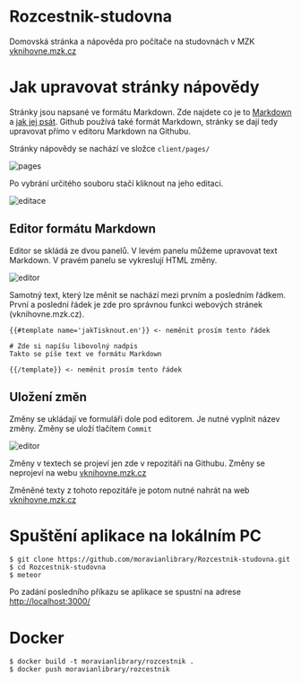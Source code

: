 # Rozcestnik-studovna
Domovská stránka a nápověda pro počítače na studovnách v MZK [vknihovne.mzk.cz](vknihovne.mzk.cz)

# Jak upravovat stránky nápovědy
Stránky jsou napsané ve formátu Markdown. Zde najdete co je to [Markdown](https://cs.wikipedia.org/wiki/Markdown) a [jak jej psát](https://daringfireball.net/projects/markdown/).
Github používá také formát Markdown, stránky se dají tedy upravovat přímo v editoru Markdown na Githubu.

Stránky nápovědy se nachází ve složce `client/pages/` 

![pages](https://github.com/moravianlibrary/Rozcestnik-studovna/blob/master/public/images/readme/pages.png)

Po vybrání určitého souboru stačí kliknout na jeho editaci.

![editace](https://github.com/moravianlibrary/Rozcestnik-studovna/blob/master/public/images/readme/editPage.png)

## Editor formátu Markdown

Editor se skládá ze dvou panelů. V levém panelu můžeme upravovat text Markdown. V pravém panelu se vykreslují HTML změny.

![editor](https://github.com/moravianlibrary/Rozcestnik-studovna/blob/master/public/images/readme/editor.png)

Samotný text, který lze měnit se nachází mezi prvním a posledním řádkem. První a poslední řádek je zde pro správnou funkci webových stránek (vknihovne.mzk.cz).

    {{#template name='jakTisknout.en'}} <- neměnit prosím tento řádek
    
    # Zde si napíšu libovolný nadpis
    Takto se píše text ve formátu Markdown
     
    {{/template}} <- neměnit prosím tento řádek
    
## Uložení změn    
    
Změny se ukládají ve formuláři dole pod editorem. Je nutné vyplnit název změny. Změny se uloží tlačítem `Commit`
    
![editor](https://github.com/moravianlibrary/Rozcestnik-studovna/blob/master/public/images/readme/commit.png)

Změny v textech se projeví jen zde v repozitáři na Githubu. Změny se neprojeví na webu [vknihovne.mzk.cz](vknihovne.mzk.cz)

Změněné texty z tohoto repozitáře je potom nutné nahrát na web [vknihovne.mzk.cz](vknihovne.mzk.cz)  
    
# Spuštění aplikace na lokálním PC  
    $ git clone https://github.com/moravianlibrary/Rozcestnik-studovna.git
    $ cd Rozcestnik-studovna
    $ meteor
    
Po zadání posledního příkazu se aplikace se spustní na adrese [http://localhost:3000/](http://localhost:3000/)

# Docker 
    $ docker build -t moravianlibrary/rozcestnik .
    $ docker push moravianlibrary/rozcestnik

